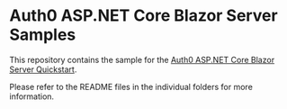 # Auth0 ASP.NET Core Blazor Server Samples

This repository contains the sample for the [Auth0 ASP.NET Core Blazor Server Quickstart](https://auth0.com/docs/quickstart/webapp/aspnet-core-blazor-server).

Please refer to the README files in the individual folders for more information.
